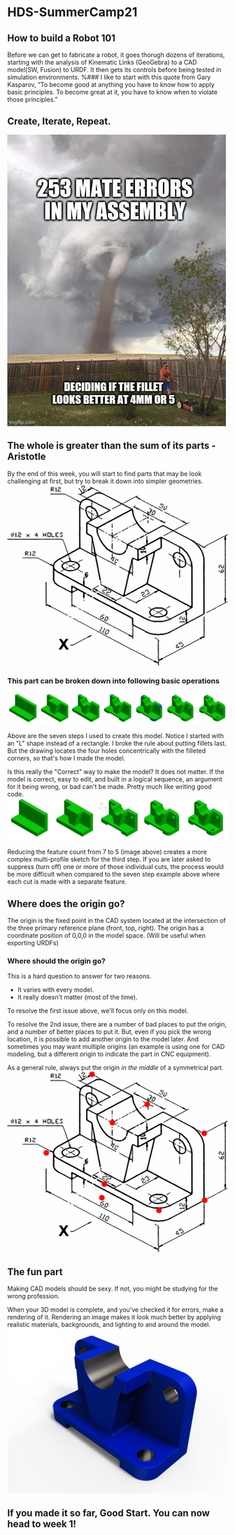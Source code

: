 # HDS-SummerCamp21

## How to build a Robot 101

Before we can get to fabricate a robot, it goes thorugh dozens of iterations, starting with the analysis of Kinematic Links (GeoGebra) to a CAD model(SW, Fusion) to URDF. It then gets its controls before being tested in simulation environments.
%### I like to start with this quote from Gary Kasparov, “To become good at anything you have to know how to apply basic principles. To become great at it, you have to know when to violate those principles.”
## Create, Iterate, Repeat.
![Lets get done](media/0r-7ewQnhoRWCpqyNtH1b5KSySPNh-bzXIV2aSWoB78.webp)

## The whole is greater than the sum of its parts -Aristotle

By the end of this week, you will start to find parts that may be look challenging at first, but try to break it down into simpler geometries.
![Lets get done](media/4.png)
### This part can be broken down into following basic operations
![Lets get done](media/5.png)

Above are the seven steps I used to create this model. Notice I started with an "L" shape instead of a rectangle. I broke the rule about putting fillets last. But the drawing locates the four holes concentrically with the filleted corners, so that's how I made the model.

Is this really the "Correct" way to make the model? It does not matter. If the model is correct, easy to edit, and built in a logical sequence, an argument for it being wrong, or bad can't be made. Pretty much like writing good code.
![Lets get done](media/6.png)

Reducing the feature count from 7 to 5 (image above) creates a more complex multi-profile sketch for the third step. If you are later asked to suppress (turn off) one or more of those individual cuts, the process would be more difficult when compared to the seven step example above where each cut is made with a separate feature.

## Where does the origin go?

The origin is the fixed point in the CAD system located at the intersection of the three primary reference plane (front, top, right). The origin has a coordinate position of 0,0,0 in the model space. (Will be useful when exporting URDFs)

### Where should the origin go?

This is a hard question to answer for two reasons.

   * It varies with every model.
   * It really doesn't matter (most of the time).

To resolve the first issue above, we'll focus only on this model.

To resolve the 2nd issue, there are a number of bad places to put the origin, and a number of better places to put it. But, even if you pick the wrong location, it is possible to add another origin to the model later. And sometimes you may want multiple origins (an example is using one for CAD modeling, but a different origin to indicate the part in CNC equipment).

As a general rule, always put the origin *in the middle* of a symmetrical part. 
![Lets get done](media/8.png)



## The fun part
Making CAD models should be sexy. If not, you might be studying for the wrong profession.

When your 3D model is complete, and you've checked it for errors, make a rendering of it. Rendering an image makes it look much better by applying realistic materials, backgrounds, and lighting to and around the model.
![Lets get done](media/7.jpg)

## If you made it so far, Good Start. You can now head to week 1! 

